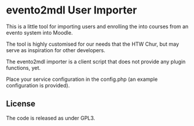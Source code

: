 # evento2mdl User Importer

This is a little tool for importing users and enrolling the into courses from an evento system into Moodle.

The tool is highly customised for our needs that the HTW Chur, but may serve as inspiration for other developers.

The evento2mdl importer is a client script that does not provide any plugin functions, yet.

Place your service configuration in the config.php (an example configuration is provided).


## License

The code is released as under GPL3.


